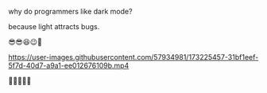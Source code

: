 why do programmers like dark mode?

because light attracts bugs.

😎😎😆😉👻

https://user-images.githubusercontent.com/57934981/173225457-31bf1eef-5f7d-40d7-a9a1-ee012676109b.mp4

🤣😂🤣😂🤣

